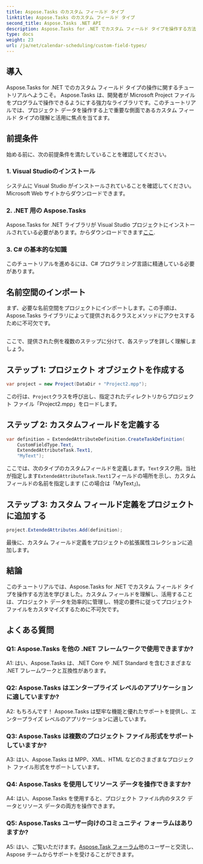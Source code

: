 ```yaml
---
title: Aspose.Tasks のカスタム フィールド タイプ
linktitle: Aspose.Tasks のカスタム フィールド タイプ
second_title: Aspose.Tasks .NET API
description: Aspose.Tasks for .NET でカスタム フィールド タイプを操作する方法を学びます。コード例と FAQ を含むステップバイステップのガイド。
type: docs
weight: 23
url: /ja/net/calendar-scheduling/custom-field-types/
---
```

## 導入

Aspose.Tasks for .NET でのカスタム フィールド タイプの操作に関するチュートリアルへようこそ。 Aspose.Tasks は、開発者が Microsoft Project ファイルをプログラムで操作できるようにする強力なライブラリです。このチュートリアルでは、プロジェクト データを操作する上で重要な側面であるカスタム フィールド タイプの理解と活用に焦点を当てます。

## 前提条件

始める前に、次の前提条件を満たしていることを確認してください。

### 1. Visual Studioのインストール

システムに Visual Studio がインストールされていることを確認してください。 Microsoft Web サイトからダウンロードできます。

### 2. .NET 用の Aspose.Tasks

 Aspose.Tasks for .NET ライブラリが Visual Studio プロジェクトにインストールされている必要があります。からダウンロードできます[ここ](https://releases.aspose.com/tasks/net/).

### 3. C# の基本的な知識

このチュートリアルを進めるには、C# プログラミング言語に精通している必要があります。

## 名前空間のインポート

まず、必要な名前空間をプロジェクトにインポートします。この手順は、Aspose.Tasks ライブラリによって提供されるクラスとメソッドにアクセスするために不可欠です。

```csharp

```

ここで、提供された例を複数のステップに分けて、各ステップを詳しく理解しましょう。

## ステップ 1: プロジェクト オブジェクトを作成する

```csharp
var project = new Project(DataDir + "Project2.mpp");
```

この行は、`Project`クラスを呼び出し、指定されたディレクトリからプロジェクト ファイル「Project2.mpp」をロードします。

## ステップ 2: カスタムフィールドを定義する

```csharp
var definition = ExtendedAttributeDefinition.CreateTaskDefinition(
    CustomFieldType.Text,
    ExtendedAttributeTask.Text1,
    "MyText");
```

ここでは、次のタイプのカスタムフィールドを定義します。`Text`タスク用。当社が指定します`ExtendedAttributeTask.Text1`フィールドの場所を示し、カスタム フィールドの名前を指定します (この場合は「MyText」)。

## ステップ 3: カスタム フィールド定義をプロジェクトに追加する

```csharp
project.ExtendedAttributes.Add(definition);
```

最後に、カスタム フィールド定義をプロジェクトの拡張属性コレクションに追加します。

## 結論

このチュートリアルでは、Aspose.Tasks for .NET でカスタム フィールド タイプを操作する方法を学びました。カスタム フィールドを理解し、活用することは、プロジェクト データを効率的に管理し、特定の要件に従ってプロジェクト ファイルをカスタマイズするために不可欠です。

## よくある質問

### Q1: Aspose.Tasks を他の .NET フレームワークで使用できますか?

A1: はい、Aspose.Tasks は、.NET Core や .NET Standard を含むさまざまな .NET フレームワークと互換性があります。

### Q2: Aspose.Tasks はエンタープライズ レベルのアプリケーションに適していますか?

A2: もちろんです！ Aspose.Tasks は堅牢な機能と優れたサポートを提供し、エンタープライズ レベルのアプリケーションに適しています。

### Q3: Aspose.Tasks は複数のプロジェクト ファイル形式をサポートしていますか?

A3: はい、Aspose.Tasks は MPP、XML、HTML などのさまざまなプロジェクト ファイル形式をサポートしています。

### Q4: Aspose.Tasks を使用してリソース データを操作できますか?

A4: はい、Aspose.Tasks を使用すると、プロジェクト ファイル内のタスク データとリソース データの両方を操作できます。

### Q5: Aspose.Tasks ユーザー向けのコミュニティ フォーラムはありますか?

 A5: はい、ご覧いただけます。[Aspose.Task フォーラム](https://forum.aspose.com/c/tasks/15)他のユーザーと交流し、Aspose チームからサポートを受けることができます。